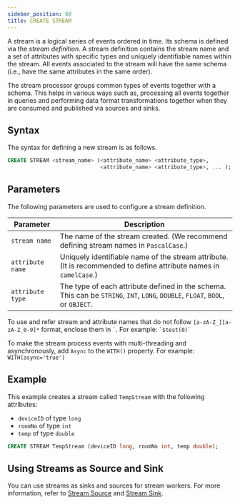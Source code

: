 ```yaml
---
sidebar_position: 60
title: CREATE STREAM
---
```


A stream is a logical series of events ordered in time. Its schema is defined via the _stream definition_. A stream definition contains the stream name and a set of attributes with specific types and uniquely identifiable names within the stream. All events associated to the stream will have the same schema (i.e., have the same attributes in the same order).

The stream processor groups common types of events together with a schema. This helps in various ways such as, processing all events together in queries and performing data format transformations together when they are consumed and published via sources and sinks.

## Syntax

The syntax for defining a new stream is as follows.

```sql
CREATE STREAM <stream_name> (<attribute_name> <attribute_type>,
                             <attribute_name> <attribute_type>, ... );
```

## Parameters

The following parameters are used to configure a stream definition.

| Parameter     | Description |
| ------------- |-------------|
| `stream name`      | The name of the stream created. (We recommend defining stream names in `PascalCase`.) |
| `attribute name`   | Uniquely identifiable name of the stream attribute. (It is recommended to define attribute names in `camelCase`.)|    |
| `attribute type`   | The type of each attribute defined in the schema.  This can be `STRING`, `INT`, `LONG`, `DOUBLE`, `FLOAT`, `BOOL`, or `OBJECT`.     |

To use and refer stream and attribute names that do not follow `[a-zA-Z_][a-zA-Z_0-9]*` format, enclose them in ``` ` ```. For example: ``` `$test(0)` ```

To make the stream process events with multi-threading and asynchronously, add `Async` to the `WITH()` property. For example: `WITH(async='true')`

## Example

This example creates a stream called `TempStream` with the following attributes:

- `deviceID` of type `long`
- `roomNo` of type `int`
- `temp` of type `double`

```sql
CREATE STREAM TempStream (deviceID long, roomNo int, temp double);
```

## Using Streams as Source and Sink

You can use streams as sinks and sources for stream workers. For more information, refer to [Stream Source](../source/stream-source.md) and [Stream Sink](../sink/stream-sink.md).
